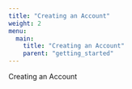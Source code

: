 ```yaml
---
title: "Creating an Account"
weight: 2
menu:
  main:
    title: "Creating an Account"
    parent: "getting_started"
---
```


Creating an Account
